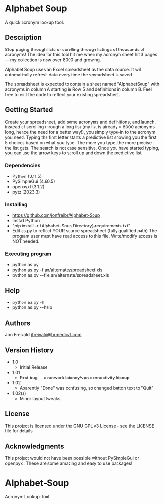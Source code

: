# Alphabet Soup

A quick acronym lookup tool.

## Description

Stop paging through lists or scrolling through listings of thousands of acronyms!
The idea for this tool hit me when my acronym sheet hit 3 pages -- my collection
is now over 8000 and growing.

Alphabet Soup uses an Excel spreadsheet as the data source. It will automatically
refresh data every time the spreadsheet is saved.

The spreadsheet is expected to contain a sheet named "AlphabetSoup" with acronyms 
in column A starting in Row 5 and definitions in column B. Feel free to edit the
code to reflect your existing spreadsheet.

## Getting Started

Create your spreadsheet, add some acronyms and definitions, and launch. Instead of
scrolling through a long list (my list is already > 8000 acronyms long, hence the need
for a better way!), you simply type-in to the acronym you need. Typing the first letter
starts a predictive list showing you the first 5 choices based on what you type. The
more you type, the more precise the list gets. The search is not case sensitive. Once 
you have started typing, you can use the arrow keys to scroll up and down the
predictive list.

### Dependencies

* Python (3.11.5)
* PySimpleGui (4.60.5)
* openpyxl (3.1.2)
* pytz (2023.3)

### Installing

* https://github.com/jonfreibr/Alphabet-Soup
* Install Python
* "pip install -r {Alphabet-Soup Directory}\requirements.txt"
* Edit as.py to reflect YOUR source spreadsheet (fully qualified path)
    The program user must have read access to this file. Write/modify
    access is NOT needed.

### Executing program

* python as.py
* python as.py -f an/alternate/spreadsheet.xls
* python as.py --file an/alternate/spreadsheet.xls

## Help

* python as.py -h
* python as.py --help

## Authors

Jon Freivald
jfreivald@brmedical.com

## Version History

* 1.0
    * Initial Release
* 1.01
    * First bug -- a network latency/vpn connectivity hiccup
* 1.02
    * Aparently "Done" was confusing, so changed button text to "Quit"
* 1.02(a)
    * Minor layout tweaks.

## License

This project is licensed under the GNU GPL v3 License - see the LICENSE file for details

## Acknowledgments

This project would not have been possible without PySimpleGui or openpyxl. These are some
amazing and easy to use packages!

# Alphabet-Soup
 Acronym Lookup Tool
